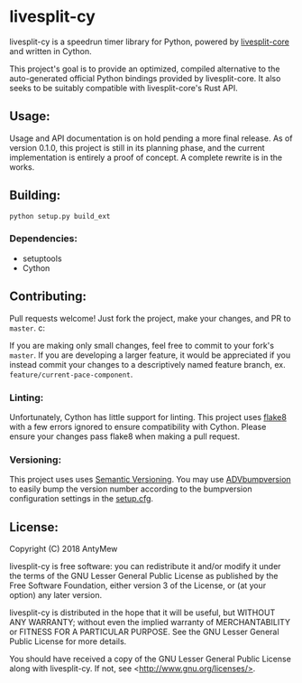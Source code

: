 # livesplit-cy

livesplit-cy is a speedrun timer library for Python, powered by [livesplit-core](https://github.com/LiveSplit/livesplit-core) and written in Cython.

This project's goal is to provide an optimized, compiled alternative to the auto-generated official Python bindings provided by livesplit-core. It also seeks to be suitably compatible with livesplit-core's Rust API.

## Usage:

Usage and API documentation is on hold pending a more final release. As of version 0.1.0, this project is still in its planning phase, and the current implementation is entirely a proof of concept. A complete rewrite is in the works.

## Building:

`python setup.py build_ext`

### Dependencies:

* setuptools
* Cython

## Contributing:

Pull requests welcome! Just fork the project, make your changes, and PR to `master`. c:

If you are making only small changes, feel free to commit to your fork's `master`. If you are developing a larger feature, it would be appreciated if you instead commit your changes to a descriptively named feature branch, ex. `feature/current-pace-component`.

### Linting:

Unfortunately, Cython has little support for linting. This project uses [flake8](https://gitlab.com/pycqa/flake8) with a few errors ignored to ensure compatibility with Cython. Please ensure your changes pass flake8 when making a pull request.

### Versioning:

This project uses uses [Semantic Versioning](https://semver.org/). You may use [ADVbumpversion](https://github.com/andrivet/ADVbumpversion) to easily bump the version number according to the bumpversion configuration settings in the [setup.cfg](./setup.cfg#L28).

## License:

Copyright (C) 2018  AntyMew

livesplit-cy is free software: you can redistribute it and/or modify
it under the terms of the GNU Lesser General Public License as published by
the Free Software Foundation, either version 3 of the License, or
(at your option) any later version.

livesplit-cy is distributed in the hope that it will be useful,
but WITHOUT ANY WARRANTY; without even the implied warranty of
MERCHANTABILITY or FITNESS FOR A PARTICULAR PURPOSE.  See the
GNU Lesser General Public License for more details.

You should have received a copy of the GNU Lesser General Public License
along with livesplit-cy.  If not, see \<http://www.gnu.org/licenses/>.
